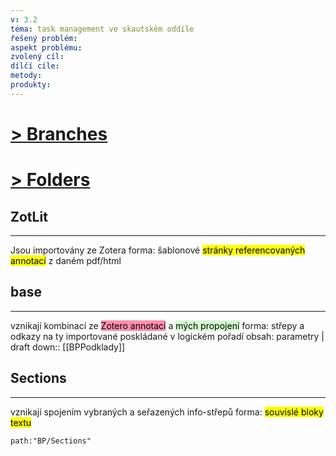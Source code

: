```yaml
---
v: 3.2
téma: task management ve skautském oddíle
řešený problém: 
aspekt problému: 
zvolený cíl: 
dílčí cíle: 
metody: 
produkty: 
---
```

# <u>> Branches</u>


# <u>> Folders</u>

## ZotLit
---
Jsou importovány ze Zotera
forma: šablonové <mark class="hltr-orange">stránky referencovaných annotací</mark> z daném pdf/html
## base
---
vznikají kombinací ze <mark style="background: #FF5582A6;">Zotero annotací</mark> a <mark style="background: #BBFABBA6;">mých propojení</mark>
forma: střepy a odkazy na ty importované poskládané v logickém pořadí
obsah: parametry | draft
down:: [[BPPodklady]]
 

## Sections
---
vznikají spojením vybraných a seřazených info-střepů 
forma: <mark class="hltr-blue">souvislé bloky textu</mark>
```query
path:"BP/Sections"
```
